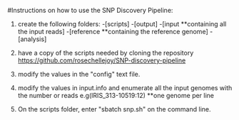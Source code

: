 #Instructions on how to use the SNP Discovery Pipeline:

1.	create the following folders:
-[scripts]
-[output]
-[input **containing all the input reads]
-[reference **containing the reference genome]
-[analysis]

2. 	have a copy of the scripts needed by cloning the repository
	https://github.com/rosechellejoy/SNP-discovery-pipeline	

3.	modify the values in the "config" text file.

4. 	modify the values in input.info and enumerate all the input genomes with the number or reads e.g(IRIS_313-10519:12) **one genome per line

5.  On the scripts folder, enter "sbatch snp.sh" on the command line.
